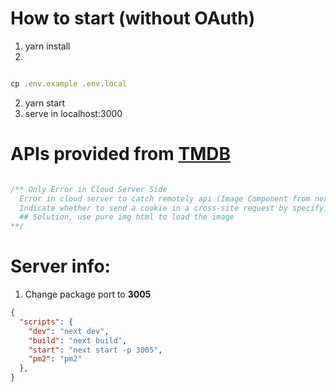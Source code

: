 # How to start (without OAuth)
1. yarn install
2.
```javascript

cp .env.example .env.local

```
2. yarn start
3. serve in localhost:3000

# APIs provided from [TMDB](https://www.themoviedb.org/documentation/api)


``` javascript

/** Only Error in Cloud Server Side
  Error in cloud server to catch remotely api (Image Component from nextj)
  Indicate whether to send a cookie in a cross-site request by specifying its SameSite attribute
  ## Solution, use pure img html to load the image
**/

```

# Server info:
1. Change package port to **3005**

```json
{
  "scripts": {
    "dev": "next dev",
    "build": "next build",
    "start": "next start -p 3005",
    "pm2": "pm2"
  },
}
```
